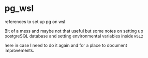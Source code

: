 # pg_wsl
references to set up pg on wsl


Bit of a mess and maybe not that useful but some notes on setting up postgreSQL database and setting environmental variables inside `WSL2` 


here in case I need to do it again and for a place to document improvements.
